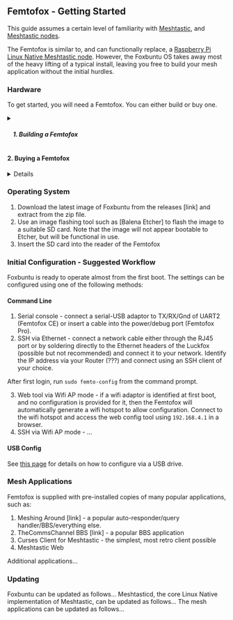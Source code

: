 ## Femtofox - Getting Started
This guide assumes a certain level of familiarity with [Meshtastic](meshtastic.org), and [Meshtastic nodes](https://meshtastic.org/docs/getting-started/).

The Femtofox is similar to, and can functionally replace, a [Raspberry Pi Linux Native Meshtastic node](https://meshtastic.org/docs/hardware/devices/linux-native-hardware/). However, the Foxbuntu OS takes away most of the heavy lifting of a typical install, leaving you free to build your mesh application without the initial hurdles.

### Hardware
To get started, you will need a Femtofox. You can either build or buy one.

<details> <summary> <i> <H4> &nbsp;&nbsp;&nbsp; 1. Building a Femtofox </H4> </i> </summary> 


  Femtofox Community Edition (CE) is provided as standard PCB Gerber files and suitable Bills of Materials (BOM) and Pick and Place files for the components.
 - Download the Gerber files from [here](TBC), selecting the set of files for your application:
 - Bare PCB - you have all of the necessary components on hand
 - SMD populated PCB - you have a Luckfox Pico Mini and suitable radio module on hand, plus any other headers or connectors desired.
 - Radio and header populated PCB - only a Luckfox Pico Mini is required to complete the build. Two sets of files are provided for this, based on the radio module required:
	 - 22db (E22-900M22S)
	 - 30db (E22-900M30S)

Upload the Gerber .zip file to a PCB maker of your choice, e.g.:
 - JLCPCB
 - PCBWay
 - OSHPark

Prototypes were made using JLCPCB. We recommend selecting a board thickness of 1.6mm, and a lead-free HASL surface finish. It is also suggested to select "Remove mark" for order serial numbers, as the Gerbers do not contain a specific location for this marking.

Select the number of PCBs and the assembly options you require. Minimum PCB quantities are usually 5 boards, although assembly can be as few as 2 boards.

If required, upload the BOM and Pick&Place files, and check that the suggested parts are available. JLC regularly changes their stocked items, so make sure that, at a minimum, the following are correct for each item:

 - Components are the correct footprint (Resistors and Capacitors are 0603 or 1206, MOSFETS are SOT23)
 - Components are the correct rating (see BOM for details)
 - Components are in the `basic` series where possible, especially capacitors, resistors and MOSFETs

Ensure that the components are placed correctly on the PCB, and that the correct radio module is selected, then check and place the order.

Assemble the PCBs according to the BOM and Pick&Place files, or the photographs below.

Solder the Luckfox Pico Mini to the headers as low down as possible, to ensure easy access to the SD card.

</details>

#### 2. Buying a Femtofox

<details>
Although the Femtofox CE is only licensed for personal use and not for sale, a Femtofox Pro is available for purchase as a fully assembled node, through the following licensed sellers:

 1. Open Source Country (USA)
 2. NomDeTom (UK)
 3. Noon (Central Korea)
 4. TBC
 5. TBC

The Femtofox Pro has all the same features as the CE, plus a few features that only make sense when ordered at scale [Insert link]. If you require a large quantity of Femtofox boards, please get in touch.

</details>

### Operating System

 1. Download the latest image of Foxbuntu from the releases [link] and extract from the zip file.
 2. Use an image flashing tool such as [Balena Etcher] to flash the image to a suitable SD card.
 Note that the image will not appear bootable to Etcher, but will be functional in use.
 3. Insert the SD card into the reader of the Femtofox

### Initial Configuration - Suggested Workflow
Foxbuntu is ready to operate almost from the first boot. The settings can be configured using one of the following methods:

#### Command Line
 1. Serial console - connect a serial-USB adaptor to TX/RX/Gnd of UART2 (Femtofox CE) or insert a cable into the power/debug port (Femtofox Pro).
 2. SSH via Ethernet - connect a network cable either through the RJ45 port or by soldering directly to the Ethernet headers of the Luckfox (possible but not recommended) and connect it to your network. Identify the IP address via your Router (???) and connect using an SSH client of your choice.

After first login, run `sudo femto-config` from the command prompt.

3. Web tool via Wifi AP mode - if a wifi adaptor is identified at first boot, and no configuration is provided for it, then the Femtofox will automatically generate a wifi hotspot to allow configuration. Connect to the wifi hotspot and access the web config tool using `192.168.4.1` in a browser.
4. SSH via Wifi AP mode - ...

#### USB Config
See [this page](./usb_config.md) for details on how to configure via a USB drive.

### Mesh Applications
Femtofox is supplied with pre-installed copies of many popular applications, such as:

 1. Meshing Around [link] - a popular auto-responder/query handler/BBS/everything else.
 2. TheCommsChannel BBS [link] - a popular BBS application
 3. Curses Client for Meshtastic - the simplest, most retro client possible
 4. Meshtastic Web

Additional applications...

### Updating
Foxbuntu can be updated as follows...
Meshtasticd, the core Linux Native implementation of Meshtastic, can be updated as follows...
The mesh applications can be updated as follows...


<!--stackedit_data:
eyJoaXN0b3J5IjpbLTEzNjc4NjA0MDAsMTU5OTQzMTQ2MiwtMz
g0OTU1NjA1LC0xMzkyMjc0Nzk2LC0xMzM4MTgyNDEwLDE5MTg4
MzM0MDZdfQ==
-->